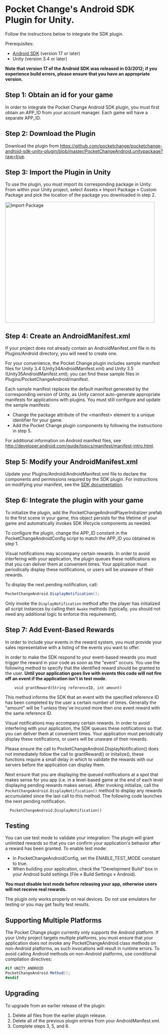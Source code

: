 # Pocket Change's Android SDK Plugin for Unity.

Follow the instructions below to integrate the SDK plugin.

Prerequisites:

- <a href="http://www.eclipse.org/downloads/">Android SDK</a> (version 17 or later)
- Unity (version 3.4 or later)

**Note that version 17 of the Android SDK was released in 03/2012; if you experience build errors, please ensure that you have an appropriate version.**

## Step 1: Obtain an id for your game

In order to integrate the Pocket Change Android SDK plugin, you must first obtain an APP\_ID from your account manager. Each game will have a separate APP\_ID.

## Step 2: Download the Plugin

Download the plugin from <https://github.com/pocketchange/pocketchange-android-sdk-unity-plugin/blob/master/PocketChangeAndroid.unitypackage?raw=true>.

## Step 3: Import the Plugin in Unity

To use the plugin, you must import its corresponding package in Unity: From within your Unity project, select Assets » Import Package » Custom Package and pick the location of the package you downloaded in step 2.

<img src="https://dl.dropbox.com/u/68268326/unity-plugin-doc-images/import_package.png" alt="Import Package" width="476" height="384" />

## Step 4: Create an AndroidManifest.xml

If your project does not already contain an AndroidManifest.xml file in its Plugins/Android directory, you will need to create one.

For your convenience, the Pocket Change plugin includes sample manifest files for Unity 3.4 (Unity34AndroidManifest.xml) and Unity 3.5 (Unity35AndroidManifest.xml); you can find these sample files in Plugins/PocketChangeAndroid/manifest.

Each sample manifest replaces the default manifest generated by the corresponding version of Unity, as Unity cannot auto-generate appropriate manifests for applications with plugins. You must still configure and update the sample manifests:

* Change the package attribute of the &lt;manifest&gt; element to a unique identifier for your game.
* Add the Pocket Change plugin components by following the instructions in step 5.

For additional information on Android manifest files, see <http://developer.android.com/guide/topics/manifest/manifest-intro.html>.

## Step 5: Modify your AndroidManifest.xml

Update your Plugins/Android/AndroidManifest.xml file to declare the components and permissions required by the SDK plugin. For instructions on modifying your manifest, see the <a href="https://github.com/pocketchange/pocketchange-android-sdk/blob/master/README-AndroidManifest.md" target="_blank">SDK documentation</a>.

## Step 6: Integrate the plugin with your game

To initialize the plugin, add the PocketChangeAndroidPlayerInitializer prefab to the first scene in your game; this object persists for the lifetime of your game and automatically invokes SDK lifecycle components as needed.

To configure the plugin, change the APP\_ID constant in the PocketChangeAndroidConfig script to match the APP\_ID you obtained in step 1.

Visual notifications may accompany certain rewards. In order to avoid interfering with your application, the plugin queues these notifications so that you can deliver them at convenient times. Your application must periodically display these notifications, or users will be unaware of their rewards.

To display the next pending notification, call:
```C#
PocketChangeAndroid.DisplayNotification();
```

Only invoke the `DisplayNotification` method after the player has initialized all script instances by calling their `Awake` methods (typically, you should not need any additional logic to enforce this requirement).

## Step 7: Add Event-Based Rewards
In order to include your events in the reward system, you must provide your sales representative with a listing of the events you want to offer.

In order to make the SDK respond to your event-based rewards you must trigger the reward in your code as soon as the "event" occurs. You use the following method to specify that the identified reward should be granted to the user. <b>Until your application goes live with events this code will not fire off an event if the application isn't in test mode.</b>

        void grantReward(String referenceID, int amount)

This method informs the SDK that an event with the specified reference ID has been completed by the user a certain number of times. Generally the "amount" will be 1 unless they've incured more then one event reward with the same reference ID.

Visual notifications may accompany certain rewards. In order to avoid interfering with your application, the SDK queues these notifications so that you can deliver them at convenient times. Your application must periodically display these notifications, or users will be unaware of their rewards.

Please ensure the call to PocketChangeAndroid.DisplayNotification() does not immediately follow the call to grantReward() or initalize(), these functions require a small delay in which to validate the rewards with our servers before the application can display them.

Next ensure that you are displaying the queued notifications at a spot that makes sense for you app (i.e. in a level-based game at the end of each level displaying pending rewards makes sense). After invoking initialize, call the `PocketChangeAndroid.DisplayNotification()` method to display any rewards accumulated since the last call to this method. The following code launches the next pending notification.

      PocketChangeAndroid.DisplayNotification()


## <a name="testing"></a>Testing

You can use test mode to validate your integration: The plugin will grant unlimited rewards so that you can confirm your application's behavior after a reward has been granted. To enable test mode:

* In PocketChangeAndroidConfig, set the ENABLE\_TEST\_MODE constant to true.
* When building your application, check the "Development Build" box in your Android build settings (File &#187; Build Settings &#187; Android).

**You must disable test mode before releasing your app, otherwise users will not receive real rewards.**

The plugin only works properly on real devices. Do not use emulators for testing or you may get faulty test results.

## <a name="multi-platform-support"></a>Supporting Multiple Platforms

The Pocket Change plugin currently only supports the Android platform. If your Unity project targets multiple platforms, you must ensure that your application does not invoke any PocketChangeAndroid class methods on non-Android platforms, as such invocations will result in runtime errors. To avoid calling Android methods on non-Android platforms, use conditional compilation directives:

```C#
#if UNITY_ANDROID
PocketChangeAndroid.Method();
#endif
```

## <a name="upgrading"></a>Upgrading

To upgrade from an earlier release of the plugin:

1. Delete all files from the earlier plugin release.
2. Delete all of the previous plugin entries from your AndroidManifest.xml.
3. Complete steps 3, 5, and 6.

